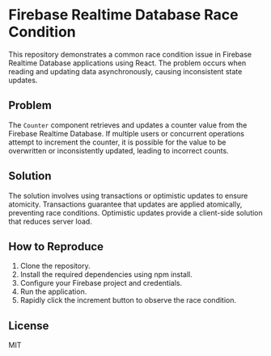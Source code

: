 # Firebase Realtime Database Race Condition

This repository demonstrates a common race condition issue in Firebase Realtime Database applications using React. The problem occurs when reading and updating data asynchronously, causing inconsistent state updates.

## Problem

The `Counter` component retrieves and updates a counter value from the Firebase Realtime Database.  If multiple users or concurrent operations attempt to increment the counter, it is possible for the value to be overwritten or inconsistently updated, leading to incorrect counts.

## Solution

The solution involves using transactions or optimistic updates to ensure atomicity.  Transactions guarantee that updates are applied atomically, preventing race conditions. Optimistic updates provide a client-side solution that reduces server load.

## How to Reproduce

1. Clone the repository.
2. Install the required dependencies using npm install.
3. Configure your Firebase project and credentials.
4. Run the application.
5. Rapidly click the increment button to observe the race condition.

## License

MIT